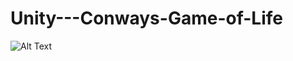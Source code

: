 # Unity---Conways-Game-of-Life

![Alt Text](https://github.com/brycehills/Unity---Conways-Game-of-Life/blob/main/Assets/Resources/gol.gif)
